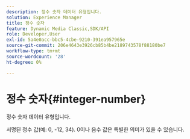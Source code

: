 ```yaml
---
description: 정수 숫자 데이터 유형입니다.
solution: Experience Manager
title: 정수 숫자
feature: Dynamic Media Classic,SDK/API
role: Developer,User
exl-id: 5a4e0acc-bbc5-4cbe-9210-391ea957965e
source-git-commit: 206e4643e3926cb85b4be2189743578f88180be7
workflow-type: tm+mt
source-wordcount: '28'
ht-degree: 0%

---
```


# 정수 숫자{#integer-number}

정수 숫자 데이터 유형입니다.

서명된 정수 값(예: 0, -12, 34). 0이나 음수 값은 특별한 의미가 있을 수 있습니다.
